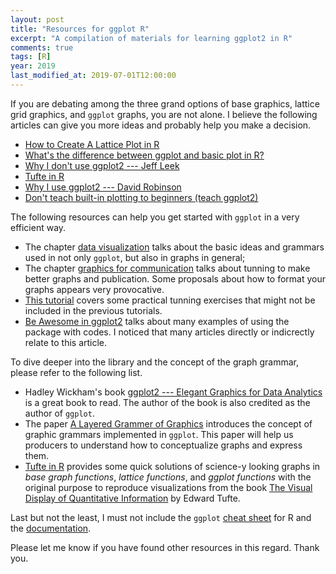 ```yaml
---
layout: post
title: "Resources for ggplot R"
excerpt: "A compilation of materials for learning ggplot2 in R"
comments: true
tags: [R]
year: 2019
last_modified_at: 2019-07-01T12:00:00
---
```


If you are debating among the three grand options of base graphics, lattice grid graphics, and `ggplot` graphs, you are not alone. I believe the following articles can give you more ideas and probably help you make a decision.

- [How to Create A Lattice Plot in R](https://www.dummies.com/programming/r/how-to-create-a-lattice-plot-in-r/)
- [What's the difference between ggplot and basic plot in R?](https://stackoverflow.com/a/51013568)
- [Why I don't use ggplot2 --- Jeff Leek](https://simplystatistics.org/2016/02/11/why-i-dont-use-ggplot2/)
- [Tufte in R](http://motioninsocial.com/tufte/)
- [Why I use ggplot2 --- David Robinson](http://varianceexplained.org/r/why-I-use-ggplot2/)
- [Don't teach built-in plotting to beginners (teach ggplot2)](http://varianceexplained.org/r/teach_ggplot2_to_beginners/)

The following resources can help you get started with `ggplot` in a very efficient way.

- The chapter [data visualization](https://r4ds.had.co.nz/data-visualisation.html) talks about the basic ideas and grammars used in not only `ggplot`, but also in graphs in general;
- The chapter [graphics for communication](https://r4ds.had.co.nz/graphics-for-communication.html) talks about tunning to make better graphs and publication. Some proposals about how to format your graphs appears very provocative.
- [This tutorial](http://r-statistics.co/ggplot2-Tutorial-With-R.html) covers some practical tunning exercises that might not be included in the previous tutorials.
- [Be Awesome in ggplot2](http://www.sthda.com/english/wiki/be-awesome-in-ggplot2-a-practical-guide-to-be-highly-effective-r-software-and-data-visualization#at_pco=smlwn-1.0&at_si=5d3f2127c41acabd&at_ab=per-2&at_pos=0&at_tot=1) talks about many examples of using the package with codes. I noticed that many articles directly or indicrectly relate to this article.

To dive deeper into the library and the concept of the graph grammar, please refer to the following list.

- Hadley Wickham's book [ggplot2 --- Elegant Graphics for Data Analytics](https://www.amazon.com/ggplot2-Elegant-Graphics-Data-Analysis/dp/331924275X/ref=as_li_ss_tl?ie=UTF8&linkCode=sl1&tag=ggplot2-20&linkId=4b4de5146fdafd09b8035e8aa656f300) is a great book to read. The author of the book is also credited as the author of `ggplot`.
- The paper [A Layered Grammer of Graphics](http://vita.had.co.nz/papers/layered-grammar.pdf) introduces the concept of graphic grammars implemented in `ggplot`. This paper will help us producers to understand how to conceptualize graphs and express them.
- [Tufte in R](http://motioninsocial.com/tufte/) provides some quick solutions of science-y looking graphs in *base graph functions*, *lattice functions*, and *ggplot functions* with the original purpose to reproduce visualizations from the book [The Visual Display of Quantitative Information](https://www.amazon.com/Visual-Display-Quantitative-Information/dp/1930824130) by Edward Tufte.

Last but not the least, I must not include the `ggplot` [cheat sheet](https://github.com/rstudio/cheatsheets/blob/master/data-visualization-2.1.pdf) for R and the [documentation](https://www.rdocumentation.org/packages/ggplot2/versions/3.2.0).

Please let me know if you have found other resources in this regard. Thank you.
